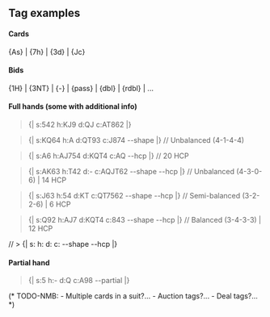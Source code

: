 ## Tag examples

#### Cards

{As} | {7h} | {3d} | {Jc}

#### Bids

{1H} | {3NT} | {-} | {pass} | {dbl} | {rdbl} | ...

#### Full hands (some with additional info)

> {| s:542 h:KJ9 d:QJ c:AT862 |}

> {| s:KQ64 h:A d:QT93 c:J874 --shape |} // Unbalanced (4-1-4-4)

> {| s:A6 h:AJ754 d:KQT4 c:AQ --hcp |} // 20 HCP

> {| s:AK63 h:T42 d:- c:AQJT62 --shape --hcp |} // Unbalanced (4-3-0-6) | 14 HCP

> {| s:J63 h:54 d:KT c:QT7562 --shape --hcp |} // Semi-balanced (3-2-2-6) | 6 HCP

> {| s:Q92 h:AJ7 d:KQT4 c:843 --shape --hcp |} // Balanced (3-4-3-3) | 12 HCP

// > {| s: h: d: c: --shape --hcp |}

#### Partial hand

> {| s:5 h:- d:Q c:A98 --partial |}

(* TODO-NMB:
     - Multiple cards in a suit?...
     - Auction tags?...
     - Deal tags?... *)
